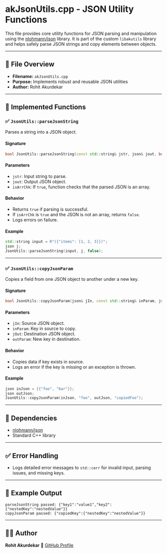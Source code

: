 # akJsonUtils.cpp - JSON Utility Functions

This file provides core utility functions for JSON parsing and manipulation using the [nlohmann/json](https://github.com/nlohmann/json) library. It is part of the custom `libakutils` library and helps safely parse JSON strings and copy elements between objects.

---

## 📄 File Overview

- **Filename:** `akJsonUtils.cpp`
- **Purpose:** Implements robust and reusable JSON utilities
- **Author:** Rohit Akurdekar

---

## 🔧 Implemented Functions

### ✅ `JsonUtils::parseJsonString`

Parses a string into a JSON object.

#### **Signature**

```cpp
bool JsonUtils::parseJsonString(const std::string& jstr, json& jout, bool isArrChk)
```

#### **Parameters**

- `jstr`: Input string to parse.
- `jout`: Output JSON object.
- `isArrChk`: If `true`, function checks that the parsed JSON is an array.

#### **Behavior**

- Returns `true` if parsing is successful.
- If `isArrChk` is `true` and the JSON is not an array, returns `false`.
- Logs errors on failure.

#### **Example**

```cpp
std::string input = R"({"items": [1, 2, 3]})";
json j;
JsonUtils::parseJsonString(input, j, false);
```

---

### ✅ `JsonUtils::copyJsonParam`

Copies a field from one JSON object to another under a new key.

#### **Signature**

```cpp
bool JsonUtils::copyJsonParam(json& jIn, const std::string& inParam, json& jOut, const std::string& outParam)
```

#### **Parameters**

- `jIn`: Source JSON object.
- `inParam`: Key in source to copy.
- `jOut`: Destination JSON object.
- `outParam`: New key in destination.

#### **Behavior**

- Copies data if key exists in source.
- Logs an error if the key is missing or an exception is thrown.

#### **Example**

```cpp
json inJson = {{"foo", "bar"}};
json outJson;
JsonUtils::copyJsonParam(inJson, "foo", outJson, "copiedFoo");
```

---

## 🧵 Dependencies

- [nlohmann/json](https://github.com/nlohmann/json)
- Standard C++ library

---

## ✅ Error Handling

- Logs detailed error messages to `std::cerr` for invalid input, parsing issues, and missing keys.

---

## 🧪 Example Output

```
parseJsonString passed: {"key1":"value1","key2":{"nestedKey":"nestedValue"}}
copyJsonParam passed: {"copiedKey":{"nestedKey":"nestedValue"}}
```

---

## 🧑‍💻 Author

**Rohit Akurdekar**
🔗 [GitHub Profile](https://github.com/RohitAkurdekar)
